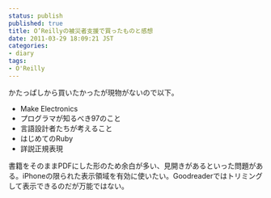 ```yaml
---
status: publish
published: true
title: O’Reillyの被災者支援で買ったものと感想
date: 2011-03-29 18:09:21 JST
categories:
- diary
tags:
- O'Reilly
---
```

かたっぱしから買いたかったが現物がないので以下。
<ul>
	<li>Make Electronics</li>
	<li>プログラマが知るべき97のこと</li>
	<li>言語設計者たちが考えること</li>
	<li>はじめてのRuby</li>
	<li>詳説正規表現</li>
</ul>
書籍をそのままPDFにした形のため余白が多い、見開きがあるといった問題がある。iPhoneの限られた表示領域を有効に使いたい。Goodreaderではトリミングして表示できるのだが万能ではない。
